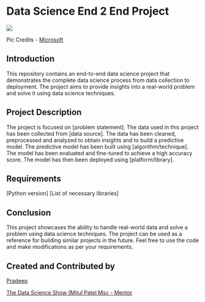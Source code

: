 # Data Science End 2 End Project

<p align="left">
    <img src="https://learn.microsoft.com/en-us/azure/architecture/data-science-process/media/lifecycle/tdsp-lifecycle2.png">

  Pic Credits - [Microsoft](https://learn.microsoft.com/en-us/azure/architecture/data-science-process/lifecycle)

## Introduction

This repository contains an end-to-end data science project that demonstrates the complete data science process from data collection to deployment. The project aims to provide insights into a real-world problem and solve it using data science techniques.

## Project Description

The project is focused on [problem statement]. The data used in this project has been collected from [data source]. The data has been cleaned, preprocessed and analyzed to obtain insights and to build a predictive model. The predictive model has been built using [algorithm/technique]. The model has been evaluated and fine-tuned to achieve a high accuracy score. The model has then been deployed using [platform/library].

## Requirements

[Python version]
[List of necessary libraries]

## Conclusion

This project showcases the ability to handle real-world data and solve a problem using data science techniques. The project can be used as a reference for building similar projects in the future. Feel free to use the code and make modifications as per your requirements.

## Created and Contributed by

[Pradeep](https://www.linkedin.com/in/pradeepchandra-reddy-s-c/)

[The Data Science Show (Mitul Patel Msc - Mentor](https://www.linkedin.com/in/mitul-patel2393/) 